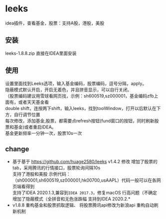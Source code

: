 # leeks
idea插件，查看基金，股票：支持A股，港股，美股  

## 安装  
leeks-1.8.8.zip 直接在IDEA里面安装  

## 使用  
设置里面找到Leeks选项，输入基金编码，股票编码，逗号分隔，apply。    
隐蔽模式默认开启，开启无着色，并且拼音显示，可以自行关闭。  
（股票编码建议用雪球看网页找，示例：sh600519,sz000001，基金编码zfb上面有，或者天天基金看  
double shift，连按两下shift，输入leeks，找到toolWindow，打开以后默认在下方，自行调节位置  
每次修改，添加基金,股票，都需要点refresh按钮(fund窗口的按钮，同时刷新股票和基金)或者重启IDEA。  
基金更新频率一分钟一次，股票10s一次


## change  
- 基于基于 https://github.com/huage2580/leeks v1.4.2  修改 
增加了股票的tab，采用腾讯的行情接口，股票轮询间隔10s  
支持了港股和美股 示例代码：（sh000001,sh600519,sz000001,hk00700,usAAPL）代码一般可以在各网页端看得到  
支持了IDEA 2020.1.3,兼容到`IDEA 2017.3`，修复macOS 行高问题（不确定     
增加了隐蔽模式（全拼音和无色涨跌幅
支持到IDEA 2020.2.*
- v1.8.8
重构基金和股票抓取逻辑、
将股票腾讯api修改为新浪api
重构自动刷新机制
